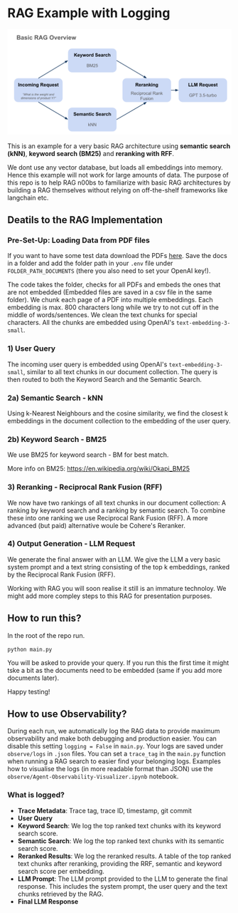 # RAG Example with Logging

![Example Image](assets/RAG_overview.png)

This is an example for a very basic RAG architecture using **semantic search (kNN)**, **keyword search (BM25)** and **reranking with RFF**.

We dont use any vector database, but loads all embeddings into memory. Hence this example will not work for large amounts of data. The purpose of this repo is to help RAG n00bs to familiarize with basic RAG architectures by building a RAG themselves without relying on off-the-shelf frameworks like langchain etc.

## Deatils to the RAG Implementation

### Pre-Set-Up: Loading Data from PDF files

If you want to have some test data download the PDFs [here](https://drive.google.com/drive/folders/1PWICaG6HF5EtmmN23fs8-UZDxHz05Y_y?usp=sharing). Save the docs in a folder and add the folder path in your `.env` file under `FOLDER_PATH_DOCUMENTS` (there you also need to set your OpenAI key!).

The code takes the folder, checks for all PDFs and embeds the ones that are not embedded (Embedded files are saved in a csv file in the same folder). We chunk each page of a PDF into multiple embeddings. Each embedding is max. 800 characters long while we try to not cut off in the middle of words/sentences. We clean the text chunks for special characters. All the chunks are embedded using OpenAI's `text-embedding-3-small`.

### 1) User Query

The incoming user query is embedded using OpenAI's `text-embedding-3-small`, similar to all text chunks in our document collection. The query is then routed to both the Keyword Search and the Semantic Search.

### 2a) Semantic Search - kNN

Using k-Nearest Neighbours and the cosine similarity, we find the closest k embeddings in the document collection to the embedding of the user query.

<!-- Why do we use both? Are we evaluating two measures of similarity to then compare or combine them? -->

### 2b) Keyword Search - BM25

We use BM25 for keyword search - BM for best match.

More info on BM25: https://en.wikipedia.org/wiki/Okapi_BM25

### 3) Reranking - Reciprocal Rank Fusion (RFF)

We now have two rankings of all text chunks in our document collection: A ranking by keyword search and a ranking by semantic search. To combine these into one ranking we use Reciprocal Rank Fusion (RFF). A more advanced (but paid) alternative woule be Cohere's Reranker.

### 4) Output Generation - LLM Request

We generate the final answer with an LLM. We give the LLM a very basic system prompt and a text string consisting of the top k embeddings, ranked by the Reciprocal Rank Fusion (RFF).

Working with RAG you will soon realise it still is an immature technoloy. We might add more compley steps to this RAG for presentation purposes.

## How to run this?

In the root of the repo run.

```
python main.py
```

You will be asked to provide your query. If you run this the first time it might tske a bit as the documents need to be embedded (same if you add more documents later).

Happy testing!

## How to use Observability?

During each run, we automatically log the RAG data to provide maximum observability and make both debugging and production easier. You can disable this setting `logging = False` in `main.py`. Your logs are saved under `observe/logs` in `.json` files. You can set a `trace_tag` in the `main.py` function when running a RAG search to easier find your belonging logs. Examples how to visualise the logs (in more readable format than JSON) use the `observe/Agent-Observability-Visualizer.ipynb` notebook.

### What is logged?

- **Trace Metadata**: Trace tag, trace ID, timestamp, git commit
- **User Query**
- **Keyword Search**: We log the top ranked text chunks with its keyword search score.
- **Semantic Search**: We log the top ranked text chunks with its semantic search score.
- **Reranked Results**: We log the reranked results. A table of the top ranked text chunks after reranking, providing the RRF, semantic and keyword search score per embedding.
- **LLM Prompt**: The LLM prompt provided to the LLM to generate the final response. This includes the system prompt, the user query and the text chunks retrieved by the RAG.
- **Final LLM Response**
